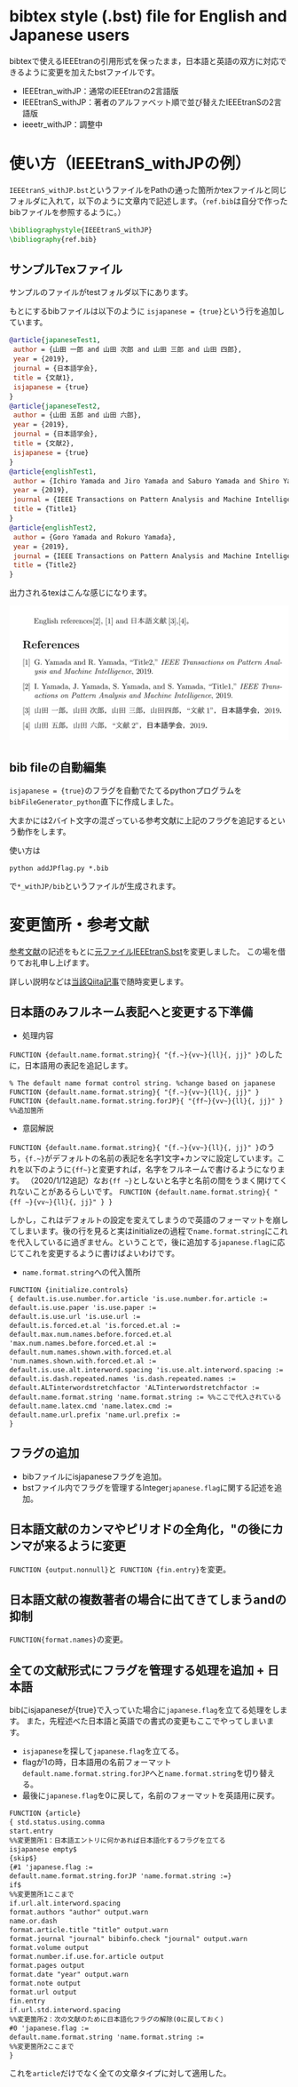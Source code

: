 # bibtex style (.bst) file for English and Japanese users
bibtexで使えるIEEEtranの引用形式を保ったまま，日本語と英語の双方に対応できるように変更を加えたbstファイルです。

- IEEEtran_withJP：通常のIEEEtranの2言語版
- IEEEtranS_withJP：著者のアルファベット順で並び替えたIEEEtranSの2言語版
- ieeetr_withJP：調整中

# 使い方（IEEEtranS_withJPの例）

`IEEEtranS_withJP.bst`というファイルをPathの通った箇所かtexファイルと同じフォルダに入れて，以下のように文章内で記述します。（`ref.bib`は自分で作ったbibファイルを参照するように。）

```tex
\bibliographystyle{IEEEtranS_withJP}
\bibliography{ref.bib}
```

## サンプルTexファイル
サンプルのファイルがtestフォルダ以下にあります。

もとにするbibファイルは以下のように `isjapanese = {true}`という行を追加しています。


```bib
@article{japaneseTest1,
 author = {山田 一郎 and 山田 次郎 and 山田 三郎 and 山田 四郎},
 year = {2019},
 journal = {日本語学会},
 title = {文献1},
 isjapanese = {true}
}
@article{japaneseTest2,
 author = {山田 五郎 and 山田 六郎},
 year = {2019},
 journal = {日本語学会},
 title = {文献2},
 isjapanese = {true}
}
@article{englishTest1,
 author = {Ichiro Yamada and Jiro Yamada and Saburo Yamada and Shiro Yamada},
 year = {2019},
 journal = {IEEE Transactions on Pattern Analysis and Machine Intelligence},
 title = {Title1}
}
@article{englishTest2,
 author = {Goro Yamada and Rokuro Yamada},
 year = {2019},
 journal = {IEEE Transactions on Pattern Analysis and Machine Intelligence},
 title = {Title2}
}
```


出力されるtexはこんな感じになります。

![](images/results.png)

## bib fileの自動編集
`isjapanese = {true}`のフラグを自動でたてるpythonプログラムを`bibFileGenerator_python`直下に作成しました。

大まかには2バイト文字の混ざっている参考文献に上記のフラグを追記するという動作をします。

使い方は

```
python addJPflag.py *.bib
```

で`*_withJP/bib`というファイルが生成されます。


# 変更箇所・参考文献
[参考文献](https://qiita.com/HexagramNM/items/3ad757a9f5ee5d15e363#_reference-2be0cc9a71381591bb17)の記述をもとに[元ファイルIEEEtranS.bst](http://tug.ctan.org/tex-archive/macros/latex/contrib/IEEEtran/bibtex/IEEEtranS.bst)を変更しました。
この場を借りてお礼申し上げます。

詳しい説明などは[当該Qiita記事](https://qiita.com/ossyaritoori/items/7574ab2f3f9b9e8e1836)で随時変更します。

## 日本語のみフルネーム表記へと変更する下準備
- 処理内容

`FUNCTION {default.name.format.string}{ "{f.~}{vv~}{ll}{, jj}" }`のしたに，日本語用の表記を追記します。

```
% The default name format control string. %change based on japanese
FUNCTION {default.name.format.string}{ "{f.~}{vv~}{ll}{, jj}" }
FUNCTION {default.name.format.string.forJP}{ "{ff~}{vv~}{ll}{, jj}" } %%追加箇所
```

- 意図解説

`FUNCTION {default.name.format.string}{ "{f.~}{vv~}{ll}{, jj}" }`のうち，`{f.~}`がデフォルトの名前の表記を名字1文字+カンマに設定しています。これを以下のように`{ff~}`と変更すれば，名字をフルネームで書けるようになります。
（2020/1/12追記）なお`{ff ~}`としないと名字と名前の間をうまく開けてくれないことがあるらしいです。
`FUNCTION {default.name.format.string}{ "{ff ~}{vv~}{ll}{, jj}" } }`


しかし，これはデフォルトの設定を変えてしまうので英語のフォーマットを崩してしまいます。後の行を見ると実はinitializeの過程で`name.format.string`にこれを代入しているに過ぎません。ということで，後に追加する`japanese.flag`に応じてこれを変更するように書けばよいわけです。

- `name.format.string`への代入箇所

```bst
FUNCTION {initialize.controls}
{ default.is.use.number.for.article 'is.use.number.for.article :=
default.is.use.paper 'is.use.paper :=
default.is.use.url 'is.use.url :=
default.is.forced.et.al 'is.forced.et.al :=
default.max.num.names.before.forced.et.al 'max.num.names.before.forced.et.al :=
default.num.names.shown.with.forced.et.al 'num.names.shown.with.forced.et.al :=
default.is.use.alt.interword.spacing 'is.use.alt.interword.spacing :=
default.is.dash.repeated.names 'is.dash.repeated.names :=
default.ALTinterwordstretchfactor 'ALTinterwordstretchfactor :=
default.name.format.string 'name.format.string := %%ここで代入されている
default.name.latex.cmd 'name.latex.cmd :=
default.name.url.prefix 'name.url.prefix :=
}
```






## フラグの追加

- bibファイルにisjapaneseフラグを追加。
- bstファイル内でフラグを管理するInteger`japanese.flag`に関する記述を追加。



## 日本語文献のカンマやピリオドの全角化，"の後にカンマが来るように変更
`FUNCTION {output.nonnull}`と` FUNCTION {fin.entry}`を変更。


## 日本語文献の複数著者の場合に出てきてしまうandの抑制
`FUNCTION{format.names}`の変更。

## 全ての文献形式にフラグを管理する処理を追加 + 日本語
bibにisjapaneseが{true}で入っていた場合に`japanese.flag`を立てる処理をします。
また，先程述べた日本語と英語での書式の変更もここでやってしまいます。


- `isjapanese`を探して`japanese.flag`を立てる。
- flagが1の時，日本語用の名前フォーマット`default.name.format.string.forJP`へと`name.format.string`を切り替える。
- 最後に`japanese.flag`を0に戻して，名前のフォーマットを英語用に戻す。

```
FUNCTION {article}
{ std.status.using.comma
start.entry
%%変更箇所1：日本語エントリに何かあれば日本語化するフラグを立てる
isjapanese empty$ 
{skip$} 
{#1 'japanese.flag :=
default.name.format.string.forJP 'name.format.string :=} 
if$ 
%%変更箇所1ここまで
if.url.alt.interword.spacing
format.authors "author" output.warn
name.or.dash
format.article.title "title" output.warn
format.journal "journal" bibinfo.check "journal" output.warn
format.volume output
format.number.if.use.for.article output
format.pages output
format.date "year" output.warn
format.note output
format.url output
fin.entry
if.url.std.interword.spacing
%%変更箇所2：次の文献のために日本語化フラグの解除(0に戻しておく)
#0 'japanese.flag :=
default.name.format.string 'name.format.string :=
%%変更箇所2ここまで
}
```

これを`article`だけでなく全ての文章タイプに対して適用した。
